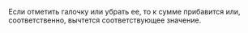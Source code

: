 Если отметить галочку или убрать ее, то к сумме прибавится или, соответственно, вычтется соответствующее значение.